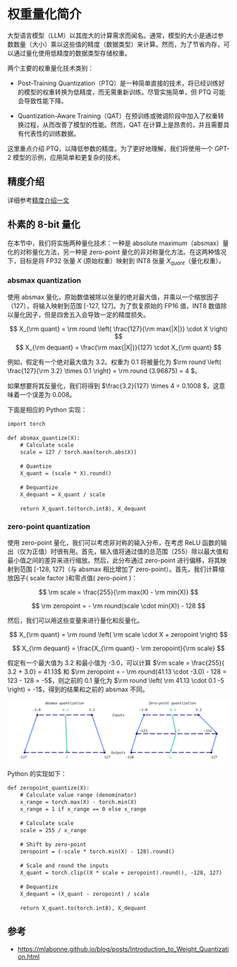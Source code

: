 # 权重量化简介

大型语言模型（LLM）以其庞大的计算需求而闻名。通常，模型的大小是通过参数数量（大小）乘以这些值的精度（数据类型）来计算。然而，为了节省内存，可以通过量化使用低精度的数据类型存储权重。

两个主要的权重量化技术类别：

- Post-Training Quantization（PTQ）是一种简单直接的技术，将已经训练好的模型的权重转换为低精度，而无需重新训练。尽管实施简单，但 PTQ 可能会导致性能下降。

- Quantization-Aware Training（QAT）在预训练或微调阶段中加入了权重转换过程，从而改善了模型的性能。然而，QAT 在计算上是昂贵的，并且需要具有代表性的训练数据。

这里重点介绍 PTQ，以降低参数的精度。为了更好地理解，我们将使用一个 GPT-2 模型的示例，应用简单和更复杂的技术。

## 精度介绍

详细参考[精度介绍一文](../precision/fp32_fp16_bf16.md)

## 朴素的 8-bit 量化

在本节中，我们将实施两种量化技术：一种是 absolute maximum（absmax）量化的对称量化方法，另一种是 zero-point 量化的非对称量化方法。在这两种情况下，目标是将 FP32 张量 $X$ (原始权重）映射到 INT8 张量 $X_{quant}$（量化权重）。

### absmax quantization
使用 absmax 量化，原始数值被除以张量的绝对最大值，并乘以一个缩放因子（127），将输入映射到范围 [-127, 127]。为了恢复原始的 FP16 值，INT8 数值除以量化因子，但是四舍五入会导致一定的精度损失。

$$
X_{\rm quant} = \rm round \left( \frac{127}{\rm max{|X|}} \cdot X \right) 
$$
$$
X_{\rm dequant} = \frac{\rm max{|X|}}{127} \cdot X_{\rm quant}
$$

例如，假定有一个绝对最大值为 3.2。权重为 0.1 将被量化为 $\rm round \left( \frac{127}{\rm 3.2} \times 0.1 \right) = \rm round (3.96875) = 4 $。

如果想要将其反量化，我们将得到 $\frac{3.2}{127} \times 4 = 0.1008 $，这意味着一个误差为 0.008。

下面是相应的 Python 实现：

```
import torch

def absmax_quantize(X):
    # Calculate scale
    scale = 127 / torch.max(torch.abs(X))

    # Quantize
    X_quant = (scale * X).round()

    # Dequantize
    X_dequant = X_quant / scale

    return X_quant.to(torch.int8), X_dequant
```

### zero-point quantization

使用 zero-point 量化，我们可以考虑非对称的输入分布，在考虑 ReLU 函数的输出（仅为正值）时很有用。首先，输入值将通过值的总范围（255）除以最大值和最小值之间的差异来进行缩放。然后，此分布通过 zero-point 进行偏移，将其映射到范围 [-128, 127]（与 absmax 相比增加了 zero-point）。首先，我们计算缩放因子( scale factor )和零点值( zero-point )：

$$
\rm scale =  \frac{255}{\rm max(X) - \rm min(X)}
$$

$$
\rm zeropoint = - \rm round(scale \cdot min(X)) - 128
$$

然后，我们可以用这些变量来进行量化和反量化。

$$
X_{\rm quant} = \rm round \left( \rm scale \cdot X + zeropoint \right) 
$$

$$
X_{\rm dequant} = \frac{X_{\rm quant} - \rm zeropoint}{\rm scale} 
$$

假定有一个最大值为 3.2 和最小值为 -3.0，可以计算 $\rm scale = \frac{255}{ 3.2 + 3.0}  = 41.13$ 和 $\rm zeropoint = - \rm round(41.13 \cdot -3.0) - 128 = 123 - 128 = -5$，则之前的 0.1 量化为 $\rm round \left( \rm 41.13 \cdot 0.1 -5 \right) = -1$，得到的结果和之前的 absmax 不同。

![](./assets/naive_quantization.png)

Python 的实现如下：

```
def zeropoint_quantize(X):
    # Calculate value range (denominator)
    x_range = torch.max(X) - torch.min(X)
    x_range = 1 if x_range == 0 else x_range

    # Calculate scale
    scale = 255 / x_range

    # Shift by zero-point
    zeropoint = (-scale * torch.min(X) - 128).round()

    # Scale and round the inputs
    X_quant = torch.clip((X * scale + zeropoint).round(), -128, 127)

    # Dequantize
    X_dequant = (X_quant - zeropoint) / scale

    return X_quant.to(torch.int8), X_dequant
```

## 参考
- https://mlabonne.github.io/blog/posts/Introduction_to_Weight_Quantization.html